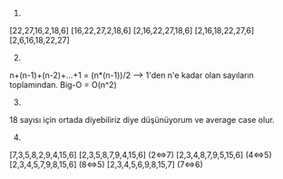 <!-- 
Proje 1
[22,27,16,2,18,6] -> Insertion Sort

1.Yukarı verilen dizinin sort türüne göre aşamalarını yazınız.

2.Big-O gösterimini yazınız.

3.Time Complexity: Dizi sıralandıktan sonra 18 sayısı aşağıdaki case'lerden hangisinin kapsamına girer? Yazınız

Average case: Aradığımız sayının ortada olması
Worst case: Aradığımız sayının sonda olması
Best case: Aradığımız sayının dizinin en başında olması.

4.[7,3,5,8,2,9,4,15,6] dizisinin Selection Sort'a göre ilk 4 adımını yazınız. 
-->

1.
[22,27,16,2,18,6]
[16,22,27,2,18,6]
[2,16,22,27,18,6]
[2,16,18,22,27,6]
[2,6,16,18,22,27]

2.
n+(n-1)+(n-2)+...+1 = (n*(n-1))/2 --> 1'den n'e kadar olan sayıların toplamından. Big-O = O(n^2)

3.
18 sayısı için ortada diyebiliriz diye düşünüyorum ve average case olur.

4.
[7,3,5,8,2,9,4,15,6]
[2,3,5,8,7,9,4,15,6] (2<=>7)
[2,3,4,8,7,9,5,15,6] (4<=>5)
[2,3,4,5,7,9,8,15,6] (8<=>5)
[2,3,4,5,6,9,8,15,7] (7<=>6)


